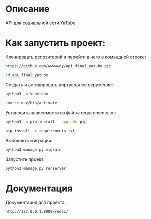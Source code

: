 # Описание
API для социальной сети YaTube

# Как запустить проект:

Клонировать репозиторий и перейти в него в командной строке:
```sh
https://github.com/wwwwwdy/api_final_yatube.git
```
```sh
cd api_final_yatube
```
Cоздать и активировать виртуальное окружение:
```sh
python3 -m venv env
```
```sh
source env/bin/activate
```
Установить зависимости из файла requirements.txt:
```sh
python3 -m pip install --upgrade pip
```
```sh
pip install -r requirements.txt
```
Выполнить миграции:
```sh
python3 manage.py migrate
```
Запустить проект:
```sh
python3 manage.py runserver
```

# Документация
Документация для проекта:
```sh
http://127.0.0.1:8000/redoc/
```



